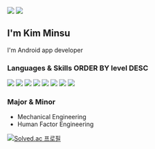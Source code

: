 <a href="mailto:ms001118@gmail.com"><img src="https://img.shields.io/badge/ms001118@gmail.com-EA4335?logo=Gmail&logoColor=white"></a> <a href="https://www.linkedin.com/in/stand-alone11"><img src="https://img.shields.io/badge/MinsuKim-0a66c2?logo=Linkedin"></a>

## I'm Kim Minsu

I'm Android app developer 

### Languages & Skills  ORDER BY level DESC

<img src="https://img.shields.io/badge/Java-007396?logo=Java&logoColor=white"/> <img src="https://img.shields.io/badge/Kotlin-7f52ff?logo=Kotlin&logoColor=white"/> <img src="https://img.shields.io/badge/Android-3DDC84?logo=Android&logoColor=white"/> <img src="https://img.shields.io/badge/Firebase-ffca28?logo=Firebase&logoColor=black"/> <img src="https://img.shields.io/badge/JavaScript-f7df1e?logo=JavaScript&logoColor=black"/> <img src="https://img.shields.io/badge/HTML5-e34f26?logo=HTML5&logoColor=white"/> <img src="https://img.shields.io/badge/CSS3-1572b6?logo=CSS3&logoColor=white"/> <img src="https://img.shields.io/badge/Spring Boot-6db33f?logo=Spring Boot&logoColor=white"/>

### Major & Minor

- Mechanical Engineering
- Human Factor Engineering

[![Solved.ac
프로필](http://mazassumnida.wtf/api/v2/generate_badge?boj=ms001118)](https://solved.ac/ms001118)
